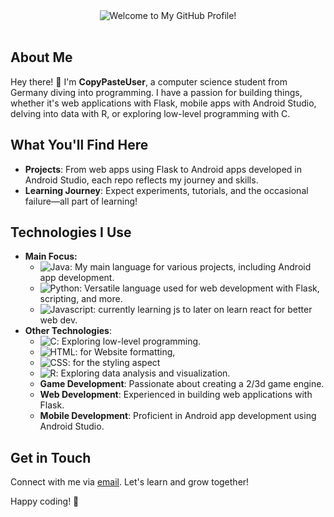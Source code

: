 <div align="center">
    <img src="https://img.shields.io/badge/Welcome%20to%20My%20GitHub%20Profile!-brightgreen.svg?style=flat&logo=github&logoColor=white" alt="Welcome to My GitHub Profile!" />
    <br/>
    <br/>
</div>

## About Me
Hey there! 👋 I'm **CopyPasteUser**, a computer science student from Germany diving into programming. I have a passion for building things, whether it's web applications with Flask, mobile apps with Android Studio, delving into data with R, or exploring low-level programming with C.

## What You'll Find Here
- **Projects**: From web apps using Flask to Android apps developed in Android Studio, each repo reflects my journey and skills.
- **Learning Journey**: Expect experiments, tutorials, and the occasional failure—all part of learning!

## Technologies I Use
- **Main Focus:**
  - ![Java](https://img.shields.io/badge/-Java-orange?style=for-the-badge&logo=java&logoColor=white): My main language for various projects, including Android app development.
  - ![Python](https://img.shields.io/badge/-Python-blue?style=for-the-badge&logo=python&logoColor=white): Versatile language used for web development with Flask, scripting, and more.
  -  ![Javascript](https://img.shields.io/badge/-Javascript-yellow?style=for-the-badge&logo=javascript&logoColor=white): currently learning js to later on learn react for better web dev.
- **Other Technologies**:
  - ![C](https://img.shields.io/badge/-C-lightgrey?style=for-the-badge&logo=c&logoColor=white): Exploring low-level programming.
  -  ![HTML](https://img.shields.io/badge/-HTML-red?style=for-the-badge&logo=html5&logoColor=white): for Website formatting,
  -  ![CSS](https://img.shields.io/badge/-CSS-blue?style=for-the-badge&logo=css3&logoColor=white): for the styling aspect
  - ![R](https://img.shields.io/badge/-R-blueviolet?style=for-the-badge&logo=r&logoColor=white): Exploring data analysis and visualization.
  - **Game Development**: Passionate about creating a 2/3d game engine.
  - **Web Development**: Experienced in building web applications with Flask.
  - **Mobile Development**: Proficient in Android app development using Android Studio.
  

## Get in Touch
Connect with me via [email](mailto:mightygerkin@gmail.com). Let's learn and grow together!

Happy coding! 🚀
